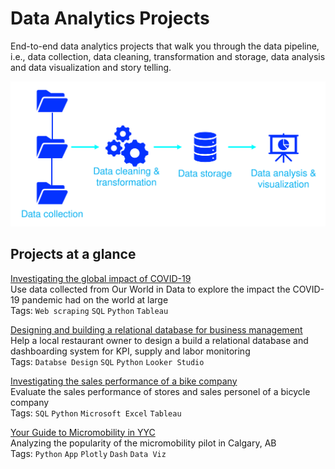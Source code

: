 # Data Analytics Projects
End-to-end data analytics projects that walk you through the data pipeline, i.e., data collection, data cleaning, transformation and storage, data analysis and data visualization and story telling.

![pipeline](./img/data_pipeline.svg)

## Projects at a glance
[Investigating the global impact of COVID-19](https://github.com/cfonderson/portfolio/tree/main/Data%20Analytics/COVID%20Investigation) <br>
Use data collected from Our World in Data to explore the impact the COVID-19 pandemic had on the world at large <br>
Tags: `Web scraping` `SQL` `Python` `Tableau`



[Designing and building a relational database for business management](https://github.com/cfonderson/portfolio/tree/main/Data%20Analytics/Business%20Management%20DB)<br>
Help a local restaurant owner to design a build a relational database and dashboarding system for KPI, supply and labor monitoring <br>
Tags: `Databse Design` `SQL` `Python` `Looker Studio`



[Investigating the sales performance of a bike company](https://github.com/cfonderson/portfolio/tree/main/Data%20Analytics/Bike%20X%20Sales)<br>
Evaluate the sales performance of stores and sales personel of a bicycle company <br>
Tags: `SQL` `Python` `Microsoft Excel` `Tableau`


[Your Guide to Micromobility in YYC](https://github.com/cfonderson/portfolio/tree/main/Data%20Analytics/E-Cycling%20in%20YYC)<br>
Analyzing the popularity of the micromobility pilot in Calgary, AB <br>
Tags: `Python` `App` `Plotly` `Dash` `Data Viz`
